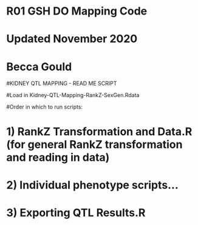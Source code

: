 # R01 GSH DO Mapping Code 
# Updated November 2020
# Becca Gould 

#KIDNEY QTL MAPPING - READ ME SCRIPT

#Load in Kidney-QTL-Mapping-RankZ-SexGen.Rdata

#Order in which to run scripts:

# 1) RankZ Transformation and Data.R (for general RankZ transformation and reading in data)
# 2) Individual phenotype scripts...
# 3) Exporting QTL Results.R


